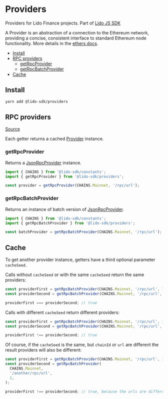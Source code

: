 # Providers

Providers for Lido Finance projects.
Part of [Lido JS SDK](https://github.com/lidofinance/lido-js-sdk/#readme)

A Provider is an abstraction of a connection to the Ethereum network, providing a concise, consistent interface to standard Ethereum node functionality. More details in the [ethers docs](https://docs.ethers.io/v5/api/providers/).

- [Install](#install)
- [RPC providers](#rpc-providers)
  - [getRpcProvider](#getrpcprovider)
  - [getRpcBatchProvider](#getrpcbatchprovider)
- [Cache](#cache)

## Install

```bash
yarn add @lido-sdk/providers
```

## RPC providers

[Source](src/providersRPC.ts)

Each getter returns a cached [Provider](https://docs.ethers.io/v5/api/providers/provider/) instance.

### getRpcProvider

Returns a [JsonRpcProvider](https://docs.ethers.io/v5/api/providers/jsonrpc-provider/#JsonRpcProvider) instance.

```ts
import { CHAINS } from '@lido-sdk/constants';
import { getRpcProvider } from '@lido-sdk/providers';

const provider = getRpcProvider(CHAINS.Mainnet, '/rpc/url');
```

### getRpcBatchProvider

Returns an instance of batch version of [JsonRpcProvider](https://docs.ethers.io/v5/api/providers/jsonrpc-provider/#JsonRpcProvider).

```ts
import { CHAINS } from '@lido-sdk/constants';
import { getRpcBatchProvider } from '@lido-sdk/providers';

const batchProvider = getRpcBatchProvider(CHAINS.Mainnet, '/rpc/url');
```

## Cache

To get another provider instance, getters have a third optional parameter `cacheSeed`.

Calls without `cacheSeed` or with the same `cacheSeed` return the same providers:

```ts
const providerFirst = getRpcBatchProvider(CHAINS.Mainnet, '/rpc/url', 1);
const providerSecond = getRpcBatchProvider(CHAINS.Mainnet, '/rpc/url', 1);

providerFirst === providerSecond; // true
```

Calls with different `cacheSeed` return different providers:

```ts
const providerFirst = getRpcBatchProvider(CHAINS.Mainnet, '/rpc/url', 1);
const providerSecond = getRpcBatchProvider(CHAINS.Mainnet, '/rpc/url', 2);

providerFirst !== providerSecond; // true
```

Of course, if the `cacheSeed` is the same, but `chainId` or `url` are different the result providers will also be different:

```ts
const providerFirst = getRpcBatchProvider(CHAINS.Mainnet, '/rpc/url', 1);
const providerSecond = getRpcBatchProvider(
  CHAINS.Mainnet,
  '/another/rpc/url',
  1,
);

providerFirst !== providerSecond; // true, because the urls are different
```
